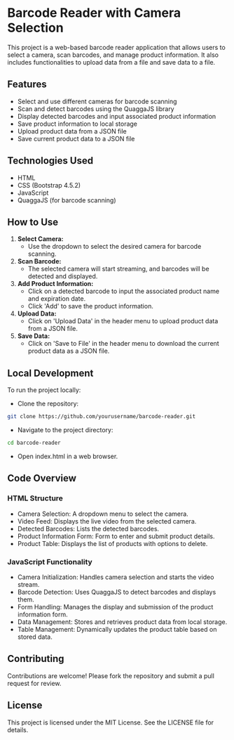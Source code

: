 # Barcode Reader with Camera Selection

This project is a web-based barcode reader application that allows users to select a camera, scan barcodes, and manage product information. It also includes functionalities to upload data from a file and save data to a file.

## Features

- Select and use different cameras for barcode scanning
- Scan and detect barcodes using the QuaggaJS library
- Display detected barcodes and input associated product information
- Save product information to local storage
- Upload product data from a JSON file
- Save current product data to a JSON file

## Technologies Used

- HTML
- CSS (Bootstrap 4.5.2)
- JavaScript
- QuaggaJS (for barcode scanning)

## How to Use

1. **Select Camera:**
   - Use the dropdown to select the desired camera for barcode scanning.
2. **Scan Barcode:**
   - The selected camera will start streaming, and barcodes will be detected and displayed.
3. **Add Product Information:**
   - Click on a detected barcode to input the associated product name and expiration date.
   - Click 'Add' to save the product information.
4. **Upload Data:**
   - Click on 'Upload Data' in the header menu to upload product data from a JSON file.
5. **Save Data:**
   - Click on 'Save to File' in the header menu to download the current product data as a JSON file.


## Local Development

To run the project locally:

- Clone the repository:

```bash
git clone https://github.com/yourusername/barcode-reader.git
```

- Navigate to the project directory:

```bash
cd barcode-reader
```

- Open index.html in a web browser.


## Code Overview

### HTML Structure

- Camera Selection: A dropdown menu to select the camera.
- Video Feed: Displays the live video from the selected camera.
- Detected Barcodes: Lists the detected barcodes.
- Product Information Form: Form to enter and submit product details.
- Product Table: Displays the list of products with options to delete.

### JavaScript Functionality

- Camera Initialization: Handles camera selection and starts the video stream.
- Barcode Detection: Uses QuaggaJS to detect barcodes and displays them.
- Form Handling: Manages the display and submission of the product information form.
- Data Management: Stores and retrieves product data from local storage.
- Table Management: Dynamically updates the product table based on stored data.

## Contributing

Contributions are welcome! Please fork the repository and submit a pull request for review.

## License

This project is licensed under the MIT License. See the LICENSE file for details.
